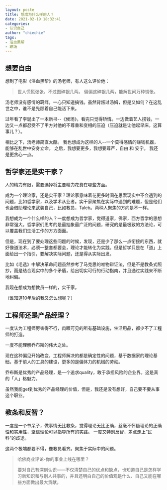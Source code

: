 ```yaml
---
layout: poste
title: 想成为什么样的人？
date: 2021-02-19 18:32:41
categories: 
- 认识自己
author: "chiechie"
tags:
- 浴血黑帮
- 职场
---
```



## 想要自由


想到了电影《浴血黑帮》的汤老师，有人这么评价他：

> 世人慌慌张张，不过图碎银几两。
> 偏偏这碎银几两，能解世间万种惆怅。

汤老师没有感情的羁绊，一心只知道搞钱。虽然背叛过汤姆，但是又如何？在这乱世之中，谁不是先顾着自己能活下来。

过年看了李诞出了一本新书--《候场》，看完只觉得矫情。一边做着艺人捞钱，一边又一点都忍受不了甲方对他的不尊重和变相的压迫（压迫就是让他起早床，这算事儿？）。

相比之下，汤老师简直太酷。
我也想成为这样的人--一个莫得感情的赚钱机器，能够在乱世中安身立命。
之后，我想要更多，我想要尊严，自由 和 安宁。
我还是更贪心一点。


## 哲学家还是实干家？

人的精力有限，需要选择将主要精力花费在哪些方面。

成为一个理论家，还是实干家？理论家意味着花更多时间在思索现实中不会遇到的问题，比如哲学家，以及学术从业者。实干家聚焦在实际中遇到的难题，但是他们也会借助理论来武装自己，比如教员，Taleb。两种人聚焦的方向是不一样。


我想成为一个什么样的人？一度想成为哲学家，觉得道家，佛家，西方哲学的思想非常强大。哲学家们思考的是最抽象最广泛的问题，研究的是最极致的方法论，可以覆盖我们生活工作的方方面面。

但是，现在到了要处理这些问题的时候，发现，还是少了那么一点衔接的东西，就好像道法术，必须一整套都要会，理论才能转化为实践。但是哲学只是在「道」上面给出一个指引，要解决实际问题，还是得从实际出发。

比如《毛选》中解决革命问题虽然参考了马克思的唯物辩证法，但是不是教条式照抄，而是结合现实中的多个矛盾，给出切实可行的行动指南，并且通过实践来不断地纠偏。

我现在想成为想教员一样的，实干家。

（谁知道10年后的我又怎么想呢？）



## 工程师还是产品经理？

一度认为工程师厉害得不行，肉眼可见的所有基础设施，生活用品，都少不了工程师的打造。

一度不能理解乔布斯的伟大之处。

现在这种偏见开始改变，工程师解决的都是确定性的问题，基于数据家的理论基础，基于前人的工具的建设，更多的是偏体力的机械的劳动。

乔布斯是优秀的产品经理，是一个追求quality，敢于承担风险的企业界，这是真的「人」格魅力。

虽然我能get到优秀的产品经理的价值，但是，我还是没有想好，自己要不要从事这个职业。


## 教条和反智？

一度是一个书呆子，做事情无比教条，觉得理论无比正确，丝毫不怀疑理论的正确性和实用性，坚信理论可以指导所有的实践。
一度又特别反智，差点走上“民科”的歧途。

这两个极端都要不得，像教员看齐。聚焦于实际中的问题。


> 哈佛商业评论-你的事业上线在哪里？
> 
> 要对自己有深刻认识——不仅清楚自己的优点和缺点，也知道自己是怎样学习新知识和与别人共事的，并且还明白自己的价值观是什么、自己又能在哪些方面做出最大贡献。 


